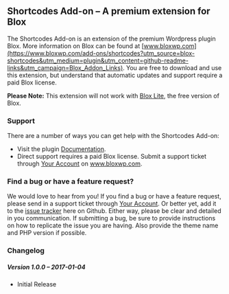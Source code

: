 ## Shortcodes Add-on – A premium extension for Blox

The Shortcodes Add-on is an extension of the premium Wordpress plugin Blox. More information on Blox can be found at [www.bloxwp.com](https://www.bloxwp.com/add-ons/shortcodes?utm_source=blox-shortcodes&utm_medium=plugin&utm_content=github-readme-links&utm_campaign=Blox_Addon_Links). You are free to download and use this extension, but understand that automatic updates and support require a paid Blox license.

**Please Note:** This extension will not work with [Blox Lite](https://wordpress.org/support/plugin/blox-lite), the free version of Blox.

### Support

There are a number of ways you can get help with the Shortcodes Add-on:

* Visit the plugin [Documentation](https://www.bloxwp.com/add-ons/shortcodes?utm_source=blox-shortcodes&utm_medium=plugin&utm_content=github-readme-links&utm_campaign=Blox_Addon_Links).
* Direct support requires a paid Blox license. Submit a support ticket through [Your Account](https://www.bloxwp.com/your-account/?utm_source=blox-shortcodes&utm_medium=plugin&utm_content=github-readme-links&utm_campaign=Blox_Plugin_Links) on www.bloxwp.com.

### Find a bug or have a feature request?

We would love to hear from you! If you find a bug or have a feature request, please send in a support ticket through [Your Account](https://www.bloxwp.com/your-account/?utm_source=blox-shortcodes&utm_medium=plugin&utm_content=github-readme-links&utm_campaign=Blox_Addon_Links). Or better yet, add it to the [issue tracker](https://github.com/ndiego/blox-shortcodes/issues) here on Github. Either way, please be clear and detailed in you communication. If submitting a bug, be sure to provide instructions on how to replicate the issue you are having. Also provide the theme name and PHP version if possible.

### Changelog

##### Version 1.0.0 – 2017-01-04
* Initial Release

